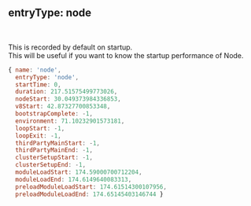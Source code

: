 ## entryType: node

<br />

This is recorded by default on startup.  
This will be useful if you want to know the startup performance of Node.

```js
{ name: 'node',
  entryType: 'node',
  startTime: 0,
  duration: 217.51575499773026,
  nodeStart: 30.049373984336853,
  v8Start: 42.87327700853348,
  bootstrapComplete: -1,
  environment: 71.10232901573181,
  loopStart: -1,
  loopExit: -1,
  thirdPartyMainStart: -1,
  thirdPartyMainEnd: -1,
  clusterSetupStart: -1,
  clusterSetupEnd: -1,
  moduleLoadStart: 174.59000700712204,
  moduleLoadEnd: 174.6149640083313,
  preloadModuleLoadStart: 174.61514300107956,
  preloadModuleLoadEnd: 174.65145403146744 }
```
